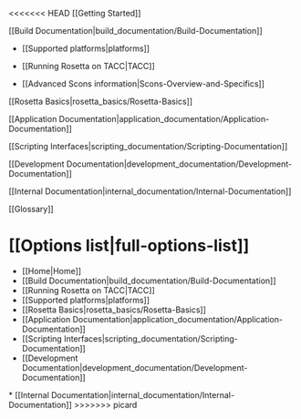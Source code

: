 <<<<<<< HEAD
[[Getting Started]]

[[Build Documentation|build_documentation/Build-Documentation]]

* [[Supported platforms|platforms]]

* [[Running Rosetta on TACC|TACC]]

* [[Advanced Scons information|Scons-Overview-and-Specifics]]

[[Rosetta Basics|rosetta_basics/Rosetta-Basics]]

[[Application Documentation|application_documentation/Application-Documentation]]

[[Scripting Interfaces|scripting_documentation/Scripting-Documentation]]

[[Development Documentation|development_documentation/Development-Documentation]]

<!---BEGIN_INTERNAL-->
[[Internal Documentation|internal_documentation/Internal-Documentation]]
<!---END_INTERNAL-->

[[Glossary]]

[[Options list|full-options-list]]
=======
* [[Home|Home]]
* [[Build Documentation|build_documentation/Build-Documentation]]
 * [[Running Rosetta on TACC|TACC]]
 * [[Supported platforms|platforms]]
* [[Rosetta Basics|rosetta_basics/Rosetta-Basics]]
* [[Application Documentation|application_documentation/Application-Documentation]]
* [[Scripting Interfaces|scripting_documentation/Scripting-Documentation]]
* [[Development Documentation|development_documentation/Development-Documentation]]
<flag>
* [[Internal Documentation|internal_documentation/Internal-Documentation]]
<flag>
>>>>>>> picard
